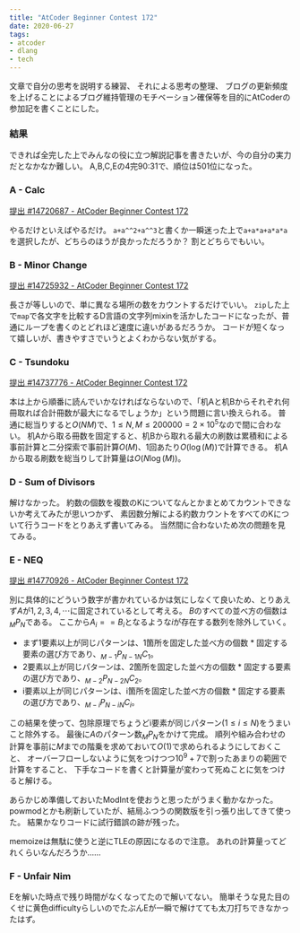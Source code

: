 ```yaml
---
title: "AtCoder Beginner Contest 172"
date: 2020-06-27
tags:
- atcoder
- dlang
- tech
---
```


文章で自分の思考を説明する練習、
それによる思考の整理、
ブログの更新頻度を上げることによるブログ維持管理のモチベーション確保等を目的にAtCoderの参加記を書くことにした。

### 結果

できれば全完した上でみんなの役に立つ解説記事を書きたいが、今の自分の実力だとなかなか難しい。
A,B,C,Eの4完90:31で、順位は501位になった。

### A - Calc

[提出 #14720687 - AtCoder Beginner Contest 172](https://atcoder.jp/contests/abc172/submissions/14720687)

やるだけといえばやるだけ。
`a+a^^2+a^^3`と書くか一瞬迷った上で`a+a*a+a*a*a`を選択したが、どちらのほうが良かっただろうか？
割とどちらでもいい。

### B - Minor Change

[提出 #14725932 - AtCoder Beginner Contest 172](https://atcoder.jp/contests/abc172/submissions/14725932)

長さが等しいので、単に異なる場所の数をカウントするだけでいい。
`zip`した上で`map`で各文字を比較するD言語の文字列mixinを活かしたコードになったが、普通にループを書くのとどれほど速度に違いがあるだろうか。
コードが短くなって嬉しいが、書きやすさでいうとよくわからない気がする。

### C - Tsundoku

[提出 #14737776 - AtCoder Beginner Contest 172](https://atcoder.jp/contests/abc172/submissions/14737776)

本は上から順番に読んでいかなければならないので、「机Aと机Bからそれぞれ何冊取れば合計冊数が最大になるでしょうか」という問題に言い換えられる。
普通に総当りすると$O(NM)$で、$1 \leq N, M \leq 200000 = 2\times 10^5$なので間に合わない。
机Aから取る冊数を固定すると、机Bから取れる最大の刷数は累積和による事前計算と二分探索で事前計算$O(M)$、1回あたり$O(\log(M))$で計算できる。
机Aから取る刷数を総当りして計算量は$O(N\log(M))$。

### D - Sum of Divisors

解けなかった。
約数の個数を複数のKについてなんとかまとめてカウントできないか考えてみたが思いつかず、
素因数分解による約数カウントをすべてのKについて行うコードをとりあえず書いてみる。
当然間に合わないため次の問題を見てみる。

### E - NEQ

[提出 #14770926 - AtCoder Beginner Contest 172](https://atcoder.jp/contests/abc172/submissions/14770926)

別に具体的にどういう数字が書かれているかは気にしなくて良いため、とりあえず$A$が$1,2,3,4,\cdots$に固定されているとして考える。
$B$のすべての並べ方の個数は$_MP_N$である。
ここから$A_i == B_i$となるような$i$が存在する数列を除外していく。

- まず1要素以上が同じパターンは、1箇所を固定した並べ方の個数 * 固定する要素の選び方であり、$_{M-1}P_{N-1} {}_{N}C_1$。
- 2要素以上が同じパターンは、2箇所を固定した並べ方の個数 * 固定する要素の選び方であり、$_{M-2}P_{N-2} {}_{N}C_2$。
- i要素以上が同じパターンは、i箇所を固定した並べ方の個数 * 固定する要素の選び方であり、$_{M-i}P_{N-i} {}_{N}C_i$。

この結果を使って、包除原理でちょうどi要素が同じパターン$(1\leq i \leq N)$をうまいこと除外する。
最後に$A$のパターン数$_MP_N$をかけて完成。
順列や組み合わせの計算を事前に$M$までの階乗を求めておいて$O(1)$で求められるようにしておくこと、
オーバーフローしないように気をつけつつ$10^9+7$で割ったあまりの範囲で計算をすること、
下手なコードを書くと計算量が変わって死ぬことに気をつけると解ける。

あらかじめ準備しておいたModIntを使おうと思ったがうまく動かなかった。
powmodとかも刷新していたが、結局ふつうの関数版を引っ張り出してきて使った。
結果かなりコードに試行錯誤の跡が残った。

memoizeは無駄に使うと逆にTLEの原因になるので注意。
あれの計算量ってどれくらいなんだろうか……

### F - Unfair Nim

Eを解いた時点で残り時間がなくなってたので解いてない。
簡単そうな見た目のくせに黄色difficultyらしいのでたぶんEが一瞬で解けてても太刀打ちできなかったはず。

